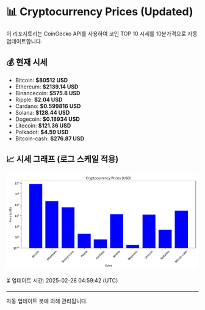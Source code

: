 
# 📊 Cryptocurrency Prices (Updated)

이 리포지토리는 CoinGecko API를 사용하여 코인 TOP 10 시세를 10분가격으로 자동 업데이트합니다.

## 💰 현재 시세
- Bitcoin: **$80512 USD**
- Ethereum: **$2139.14 USD**
- Binancecoin: **$575.8 USD**
- Ripple: **$2.04 USD**
- Cardano: **$0.599816 USD**
- Solana: **$128.44 USD**
- Dogecoin: **$0.18934 USD**
- Litecoin: **$121.36 USD**
- Polkadot: **$4.59 USD**
- Bitcoin-cash: **$276.87 USD**

## 📈 시세 그래프 (로그 스케일 적용)
![Crypto Prices](crypto_prices.png)

⏳ 업데이트 시간: 2025-02-28 04:59:42 (UTC)

---
자동 업데이트 봇에 의해 관리됩니다.
